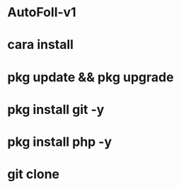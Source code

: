 # AutoFoll-v1 

# cara install
# pkg update && pkg upgrade 
# pkg install git -y 
# pkg install php -y 
# git clone 
